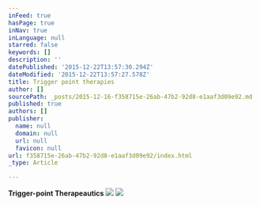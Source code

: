 ```yaml
---
inFeed: true
hasPage: true
inNav: true
inLanguage: null
starred: false
keywords: []
description: ''
datePublished: '2015-12-22T13:57:30.294Z'
dateModified: '2015-12-22T13:57:27.578Z'
title: Trigger point therapies
author: []
sourcePath: _posts/2015-12-16-f358715e-26ab-47b2-92d8-e1aaf3d09e92.md
published: true
authors: []
publisher:
  name: null
  domain: null
  url: null
  favicon: null
url: f358715e-26ab-47b2-92d8-e1aaf3d09e92/index.html
_type: Article

---
```

**Trigger-point Therapeautics**
![](https://the-grid-user-content.s3-us-west-2.amazonaws.com/bccd439f-e32f-4366-8eb3-364b39b23997.jpg)
![](https://the-grid-user-content.s3-us-west-2.amazonaws.com/beeb201a-9162-40f9-a8f9-cee24bc2879d.png)